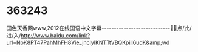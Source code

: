 # 363243
国色天香网www,2012在线国语中文字幕----------------------------⃣⃣点/此/进/入/http://www.baidu.com/link?url=NoK8PT47PahMhFH8Vie_jnciyIKNTTtVBQKpill6udK&amp;wd
